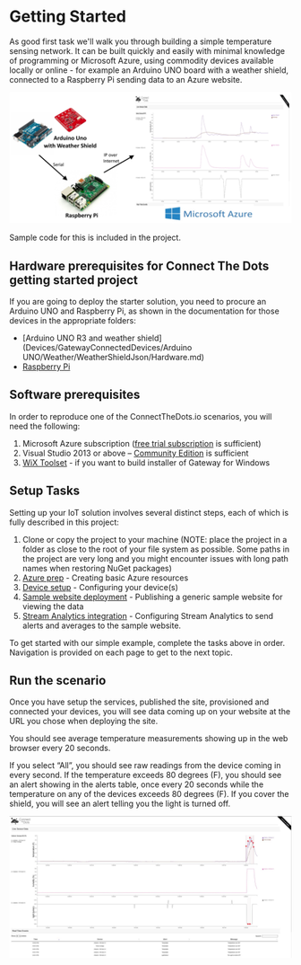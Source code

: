 # Getting Started #
As good first task we'll walk you through building a simple temperature sensing network. It can be built quickly and easily with minimal knowledge of programming or Microsoft Azure, using commodity devices available locally or online - for example an Arduino UNO board with a weather shield, connected to a Raspberry Pi sending data to an Azure website. 


![](images/Arduino-Pi-IoT.jpg)


Sample code for this is included in the project.

## Hardware prerequisites for Connect The Dots getting started project ##
If you are going to deploy the starter solution, you need to procure an Arduino UNO and Raspberry Pi, as shown in the documentation for those devices in the appropriate folders:

- [Arduino UNO R3 and weather shield](Devices/GatewayConnectedDevices/Arduino UNO/Weather/WeatherShieldJson/Hardware.md)
- [Raspberry Pi](Devices/Gateways/GatewayService/Hardware.md)

## Software prerequisites ##
In order to reproduce one of the ConnectTheDots.io scenarios, you will need the following:

1. Microsoft Azure subscription ([free trial subscription](http://azure.microsoft.com/en-us/pricing/free-trial/) is sufficient)
1. Visual Studio 2013 or above – [Community Edition](http://www.visualstudio.com/downloads/download-visual-studio-vs) is sufficient
1. [WiX Toolset](http://wixtoolset.org) - if you want to build installer of Gateway for Windows

## Setup Tasks ##
Setting up your IoT solution involves several distinct steps, each of which is fully described in this project:


1. Clone or copy the project to your machine (NOTE: place the project in a folder as close to the root of your file system as possible. Some paths in the project are very long and you might encounter issues with long path names when restoring NuGet packages)
1. [Azure prep](Azure/AzurePrep/AzurePrep.md) - Creating basic Azure resources
1. [Device setup](Devices/DeviceSetup.md) - Configuring your device(s)
1. [Sample website deployment](Azure/WebSite/WebsitePublish.md) - Publishing a generic sample website for viewing the data
2. [Stream Analytics integration](Azure/StreamAnalyticsQueries/SA_setup.md) - Configuring Stream Analytics to send alerts and averages to the sample website.
  
To get started with our simple example, complete the tasks above in order. Navigation is provided on each page to get to the next topic.

## Run the scenario ##

Once you have setup the services, published the site, provisioned and connected your devices, you will see data coming up on your website at the URL you chose when deploying the site.

You should see average temperature measurements showing up in the web browser every 20 seconds.

If you select “All”, you should see raw readings from the device coming in every second.
If the temperature exceeds 80 degrees (F), you should see an alert showing in the alerts table, once every 20 seconds while the temperature on any of the devices exceeds 80 degrees (F).
If you cover the shield, you will see an alert telling you the light is turned off.

![](images/WebSiteCapture.JPG)
